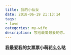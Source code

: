```yaml
---
title: 我的小仙女
date: 2018-06-19 21:13:14
tags:
- love
categories: my-wife
description: 写给最爱最爱的你。
---
```




**我最爱我的女票票小萌花么么哒**



